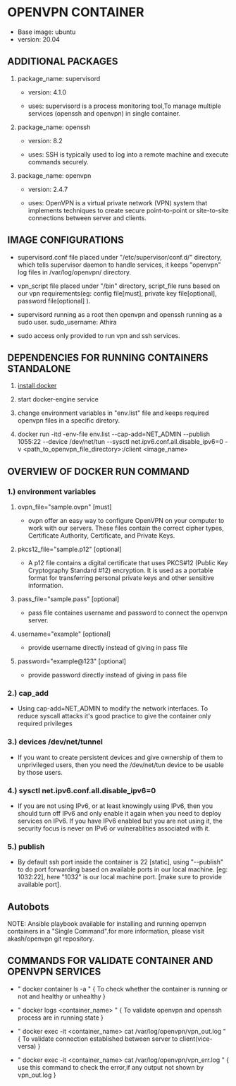 # OPENVPN CONTAINER #

* Base image: ubuntu
* version: 20.04

## ADDITIONAL PACKAGES ##

1. package_name: supervisord
   * version: 4.1.0

   * uses: supervisord is a process monitoring tool,To manage multiple services (openssh and openvpn) in single container.

2. package_name: openssh
   * version: 8.2

   * uses: SSH is typically used to log into a remote machine and execute commands securely.

3. package_name: openvpn
   * version: 2.4.7

   * uses: OpenVPN is a virtual private network (VPN) system that implements techniques to create secure point-to-point or site-to-site connections between server and clients.

## IMAGE CONFIGURATIONS ##

* supervisord.conf file placed under "/etc/supervisor/conf.d/" directory, which tells supervisor daemon to handle services, it keeps "openvpn" log files in /var/log/openvpn/ directory. 

* vpn_script file placed under "/bin" directory, script_file runs based on our vpn requirements(eg: config file[must], private key file[optional], password file[optional] ).

* supervisord running as a root then openvpn and openssh running as a sudo user.
  sudo_username: Athira

* sudo access only provided to run vpn and ssh services.

## DEPENDENCIES FOR RUNNING CONTAINERS STANDALONE ##

1. [install docker](https://docs.docker.com)

2. start docker-engine service

3. change environment variables in "env.list" file and keeps required openvpn files in a specific diretory.

4. docker run -itd -env-file env.list --cap-add=NET_ADMIN --publish 1055:22 --device /dev/net/tun --sysctl net.ipv6.conf.all.disable_ipv6=0 -v <path_to_openvpn_file_directory>:/client <image_name>

## OVERVIEW OF DOCKER RUN COMMAND ##

### 1.) environment variables ###

1. ovpn_file="sample.ovpn" [must]
     * ovpn offer an easy way to configure OpenVPN on your computer to work with our servers. These files contain the correct cipher types, Certificate Authority, Certificate, and Private Keys.
  
2. pkcs12_file="sample.p12" [optional]
     * A p12 file contains a digital certificate that uses PKCS#12 (Public Key Cryptography Standard #12) encryption. It is used as a portable format for transferring personal private keys and other sensitive information.

3. pass_file="sample.pass" [optional]
     * pass file containes username and password to connect the openvpn server.

4. username="example" [optional]
     * provide username directly instead of giving in pass file

5. password="example@123" [optional]
     * provide password directly instead of giving in pass file

### 2.) cap_add ###

* Using cap-add=NET_ADMIN to modify the network interfaces. To reduce syscall attacks it's good practice to give the container only required privileges

### 3.) devices /dev/net/tunnel ###

* If you want to create persistent devices and give ownership of them to unprivileged users, then you need the /dev/net/tun device to be usable by those users.

### 4.) sysctl net.ipv6.conf.all.disable_ipv6=0 ###

* If you are not using IPv6, or at least knowingly using IPv6, then you should turn off IPv6 and only enable it again when you need to deploy services on IPv6. If you have IPv6 enabled but you are not using it, the security focus is never on IPv6 or vulnerablities associated with it.

### 5.) publish ###

* By default ssh port inside the container is 22 [static], using "--publish" to do port forwarding based on available ports in our local machine. [eg: 1032:22], here "1032" is our local machine port. [make sure to provide available port].

## Autobots ##

NOTE: Ansible playbook available for installing and running openvpn containers in a "Single Command".for more information, please visit akash/openvpn git repository.

## COMMANDS FOR VALIDATE CONTAINER AND OPENVPN SERVICES ##

* " docker container ls -a " { To check whether the container is running or not and healthy or unhealthy }

* " docker logs <container_name> " { To validate openvpn and openssh process are in running state }

* " docker exec -it <container_name> cat /var/log/openvpn/vpn_out.log " { To validate connection established between server to client(vice-versa) }

* " docker exec -it <container_name> cat /var/log/openvpn/vpn_err.log " { use this command to check the error,if any output not shown by vpn_out.log }
